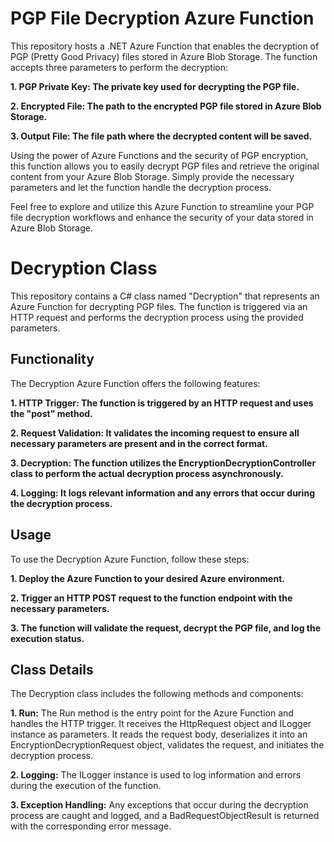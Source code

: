 # PGP File Decryption Azure Function
This repository hosts a .NET Azure Function that enables the decryption of PGP (Pretty Good Privacy) files stored in Azure Blob Storage. The function accepts three parameters to perform the decryption:

**1. PGP Private Key: The private key used for decrypting the PGP file.**

**2. Encrypted File: The path to the encrypted PGP file stored in Azure Blob Storage.**

**3. Output File: The file path where the decrypted content will be saved.**

Using the power of Azure Functions and the security of PGP encryption, this function allows you to easily decrypt PGP files and retrieve the original content from your Azure Blob Storage. Simply provide the necessary parameters and let the function handle the decryption process.

Feel free to explore and utilize this Azure Function to streamline your PGP file decryption workflows and enhance the security of your data stored in Azure Blob Storage.


# Decryption Class
This repository contains a C# class named "Decryption" that represents an Azure Function for decrypting PGP files. The function is triggered via an HTTP request and performs the decryption process using the provided parameters.

## Functionality
The Decryption Azure Function offers the following features:

**1. HTTP Trigger: The function is triggered by an HTTP request and uses the "post" method.**

**2. Request Validation: It validates the incoming request to ensure all necessary parameters are present and in the correct format.**

**3. Decryption: The function utilizes the EncryptionDecryptionController class to perform the actual decryption process asynchronously.**

**4. Logging: It logs relevant information and any errors that occur during the decryption process.**

## Usage
To use the Decryption Azure Function, follow these steps:

**1. Deploy the Azure Function to your desired Azure environment.**

**2. Trigger an HTTP POST request to the function endpoint with the necessary parameters.**

**3. The function will validate the request, decrypt the PGP file, and log the execution status.**

## Class Details

The Decryption class includes the following methods and components:

**1. Run:** The Run method is the entry point for the Azure Function and handles the HTTP trigger. It receives the HttpRequest object and ILogger instance as parameters. It reads the request body, deserializes it into an EncryptionDecryptionRequest object, validates the request, and initiates the decryption process.

**2. Logging:** The ILogger instance is used to log information and errors during the execution of the function.

**3. Exception Handling:** Any exceptions that occur during the decryption process are caught and logged, and a BadRequestObjectResult is returned with the corresponding error message.
